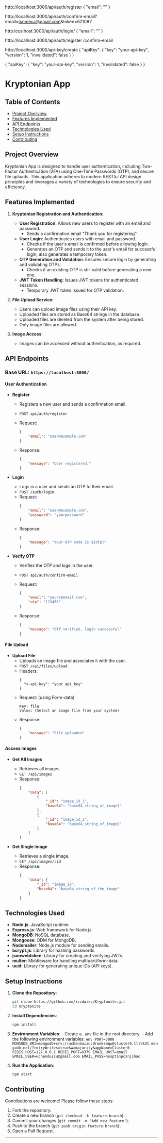 http://localhost:3000/api/auth/register
{
"email": ""
}

http://localhost:3000/api/auth/confirm-email?email=tsnmeca@gmail.com&token=621087

http:localhost:3000/api/auth/login/
{
"email": ""
}

http://localhost:3000/api/auth/register
/confirm-email

http://localhost:3000/api-key/create
{
"apiKey": {
"key": "your-api-key",
"version": 1,
"invalidated": false
}
}

{
"apiKey": {
"key": "your-api-key",
"version": 1,
"invalidated": false
}
}

# Kryptonian App

## Table of Contents

- [Project Overview](#project-overview)
- [Features Implemented](#features-implemented)
- [API Endpoints](#api-endpoints)
- [Technologies Used](#technologies-used)
- [Setup Instructions](#setup-instructions)
- [Contributing](#contributing)

## Project Overview

Kryptonian App is designed to handle user authentication, including Two-Factor Authentication (2FA) using One-Time Passwords (OTP), and secure file uploads. This application adheres to modern RESTful API design principles and leverages a variety of technologies to ensure security and efficiency.

## Features Implemented

1. **Kryptonian Registration and Authentication**:

   - **User Registration**: Allows new users to register with an email and password.
     - Sends a confirmation email "Thank you for registering".
   - **User Login**: Authenticates users with email and password.
     - Checks if the user's email is confirmed before allowing login.
     - Generates an OTP and sends it to the user's email for successful login, also generates a temporary token.
   - **OTP Generation and Validation**: Ensures secure login by generating and validating OTPs.
     - Checks if an existing OTP is still valid before generating a new one.
   - **JWT Token Handling**: Issues JWT tokens for authenticated sessions.
     - Temporary JWT token issued for OTP validation.

2. **File Upload Service**:
   - Users can upload image files using their API key.
   - Uploaded files are stored as Base64 strings in the database.
   - Uploaded files are deleted from the system after being stored.
   - Only image files are allowed.
3. **Image Access**:
   - Images can be accessed without authentication, as required.

## API Endpoints

### Base URL: `https://localhost:3000/`

#### User Authentication

- **Register**

  - Registers a new user and sends a confirmation email.
  - `POST api/auth/register`
  - Request:

    ```json
    {
    	"email": "user@example.com"
    }
    ```

  - Response:
    ```json
    {
    	"message": "User registered."
    }
    ```

- **Login**

  - Logs in a user and sends an OTP to their email.
  - `POST /auth/login`
  - Request:
    ```json
    {
    	"email": "user@example.com",
    	"password": "yourpassword"
    }
    ```
  - Response:
    ```json
    {
    	"message": "Your OTP code is ${otp}"
    }
    ```

- **Verify OTP**

  - Verifies the OTP and logs in the user.
  - `POST api/auth/confirm-email`

  - Request:
    ```json
    {
    	"email": "yours@email.com",
    	"otp": "123456"
    }
    ```
  - Response:
    ```json
    {
    	"message": "OTP verified, login successful"
    }
    ```

#### File Upload

- **Upload File**
  - Uploads an image file and associates it with the user.
  - `POST /api/files/upload`
  - Headers:
    ```authorization
    {
      "x-api-key": "your_api_key"
    }
    ```
  - Request: (using Form-data)
    ```vbnet
    Key: file
    Value: (Select an image file from your system)
    ```
  - Response:
    ```json
    {
    	"message": "File uploaded"
    }
    ```

#### Access Images

- **Get All Images**

  - Retrieves all images.
  - `GET /api/images`
  - Response:
    ```json
    {
    	"data": [
    		{
    			"_id": "image_id_1",
    			"base64": "base64_string_of_image1"
    		},
    		{
    			"_id": "image_id_2",
    			"base64": "base64_string_of_image2"
    		}
    	]
    }
    ```

- **Get Single Image**
  - Retrieves a single image.
  - `GET /api/images/:id`
  - Response:
    ```json
    {
    	"data": {
    		"_id": "image_id",
    		"base64": "base64_string_of_the_image"
    	}
    }
    ```

## Technologies Used

- **Node.js**: JavaScript runtime.
- **Express.js**: Web framework for Node.js.
- **MongoDB**: NoSQL database.
- **Mongoose**: ODM for MongoDB.
- **Nodemailer**: Node.js module for sending emails.
- **bcrypt.js**: Library for hashing passwords.
- **jsonwebtoken**: Library for creating and verifying JWTs.
- **multer**: Middleware for handling multipart/form-data.
- **uuid**: Library for generating unique IDs (API keys).

## Setup Instructions

1. **Clone the Repository**:

   ```bash
   git clone https://github.com/izzdwizz/Kryptonite.git
   cd Kryptonite
   ```

2. **Install Dependencies**:

   ```bash
   npm install
   ```

3. **Environment Variables**: - Create a `.env` file in the root directory. - Add the following environment variables:
   `env
 PORT=3000
MONGODB_URI=mongodb+srv://uchenduizu:drunksmqw@cluster0.lltrk3t.mongodb.net/?retryWrites=true&w=majority&appName=Cluster0
REDIS_HOST=127.0.0.1
REDIS_PORT=6379
EMAIL_HOST=gmail  
EMAIL_USER=uchenduizu@gmail.com
EMAIL_PASS=nsoptanpcsnjihao
  `

4. **Run the Application**:
   ```bash
   npm start
   ```

## Contributing

Contributions are welcome! Please follow these steps:

1. Fork the repository.
2. Create a new branch (`git checkout -b feature-branch`).
3. Commit your changes (`git commit -m 'Add new feature'`).
4. Push to the branch (`git push origin feature-branch`).
5. Open a Pull Request.

---
